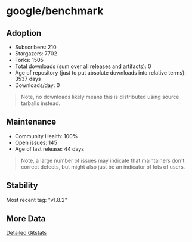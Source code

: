 # google/benchmark

## Adoption

- Subscribers: 210
- Stargazers: 7702
- Forks: 1505
- Total downloads (sum over all releases and artifacts): 0
- Age of repository (just to put absolute downloads into relative terms): 3537 days
- Downloads/day: 0

> Note, no downloads likely means this is distributed using source tarballs instead.

## Maintenance

- Community Health: 100%
- Open issues: 145
- Age of last release: 44 days

> Note, a large number of issues may indicate that maintainers don't correct defects, but might also
> just be an indicator of lots of users.

## Stability

Most recent tag: "v1.8.2"

## More Data

[Detailed Gitstats](/bazel-catalog/gitstats/google/benchmark)


